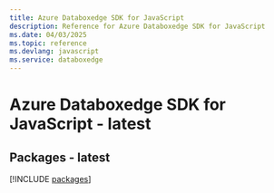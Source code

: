 ```yaml
---
title: Azure Databoxedge SDK for JavaScript
description: Reference for Azure Databoxedge SDK for JavaScript
ms.date: 04/03/2025
ms.topic: reference
ms.devlang: javascript
ms.service: databoxedge
---
```

# Azure Databoxedge SDK for JavaScript - latest
## Packages - latest
[!INCLUDE [packages](databoxedge-index.md)]